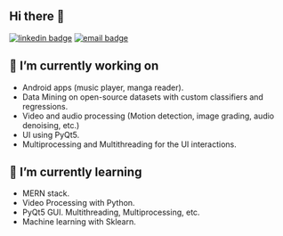 
## Hi there 👋
[![linkedin badge](https://img.shields.io/badge/Atul_Patare-30302f?style=flat&logo=linkedin)](https://www.linkedin.com/in/atul-patare-a768a3165/)
[![email badge](https://img.shields.io/badge/@atul_patare-30302f?style=flat&logo=gmail)](mailto:atulpatare99@gmail.com)

## 🔭 I’m currently working on 
  * Android apps (music player, manga reader).
  * Data Mining on open-source datasets with custom classifiers and regressions.
  * Video and audio processing (Motion detection, image grading, audio denoising, etc.)
  * UI using PyQt5.
  * Multiprocessing and Multithreading for the UI interactions.

## 🌱 I’m currently learning
  * MERN stack.
  * Video Processing with Python.
  * PyQt5 GUI. Multithreading, Multiprocessing, etc.
  * Machine learning with Sklearn.
